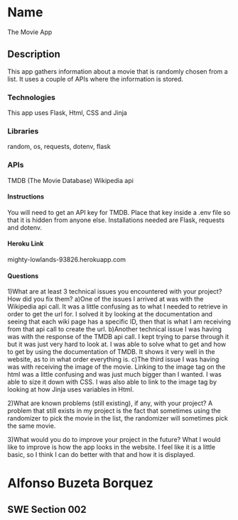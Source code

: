 # Name
The Movie App

## Description
This app gathers information about a movie that is randomly chosen from a list. It uses a couple of APIs where the information is stored.

### Technologies
This app uses Flask, Html, CSS and Jinja

### Libraries
random, os, requests, dotenv, flask

### APIs
TMDB (The Movie Database)
Wikipedia api

#### Instructions
You will need to get an API key for TMDB. Place that key inside a .env file so that it is hidden from anyone else.
Installations needed are Flask, requests and dotenv.

#### Heroku Link
mighty-lowlands-93826.herokuapp.com

#### Questions

1)What are at least 3 technical issues you encountered with your project? How did you fix them?
a)One of the issues I arrived at was with the Wikipedia api call. It was a little confusing as to what I needed to retrieve in order to get the url for. I solved it by looking at the documentation and seeing that each wiki page has a specific ID, then that is what I am receiving from that api call to create the url.
b)Another technical issue I was having was with the response of the TMDB api call. I kept trying to parse through it but it was just very hard to look at. I was able to solve what to get and how to get by using the documentation of TMDB. It shows it very well in the website, as to in what order everything is.
c)The third issue I was having was with receiving the image of the movie. Linking to the image tag on the html was a little confusing and was just much bigger than I wanted. I was able to size it down with CSS. I was also able to link to the image tag by looking at how Jinja uses variables in Html.

2)What are known problems (still existing), if any, with your project? 
A problem that still exists in my project is the fact that sometimes using the randomizer to pick the movie in the list, the randomizer will sometimes pick the same movie.

3)What would you do to improve your project in the future? 
What I would like to improve is how the app looks in the website. I feel like it is a little basic, so I think I can do better with that and how it is displayed.

# Alfonso Buzeta Borquez
## SWE Section 002